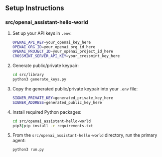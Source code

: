 ## Setup Instructions

### src/openai_assistant-hello-world

1. Set up your API keys in `.env`:

   ```bash
   OPENAI_API_KEY=your_openai_key_here
   OPENAI_ORG_ID=your_openai_org_id_here
   OPENAI_PROJECT_ID=your_openai_project_id_here
   CROSSMINT_SERVER_API_KEY=your_crossmint_key_here
   ```

2. Generate public/private keypair:

   ```bash
   cd src/library
   python3 generate_keys.py
   ```

3. Copy the generated public/private keypair into your `.env` file:

   ```bash
   SIGNER_PRIVATE_KEY=generated_private_key_here
   SIGNER_ADDRESS=generated_public_key_here
   ```

4. Install required Python packages:

   ```bash
   cd src/openai_assistant-hello-world
   pip3|pip install -r requirements.txt
   ```

5. From the `src/openai_assistant-hello-world` directory, run the primary agent:
   ```bash
   python3 run.py
   ```

